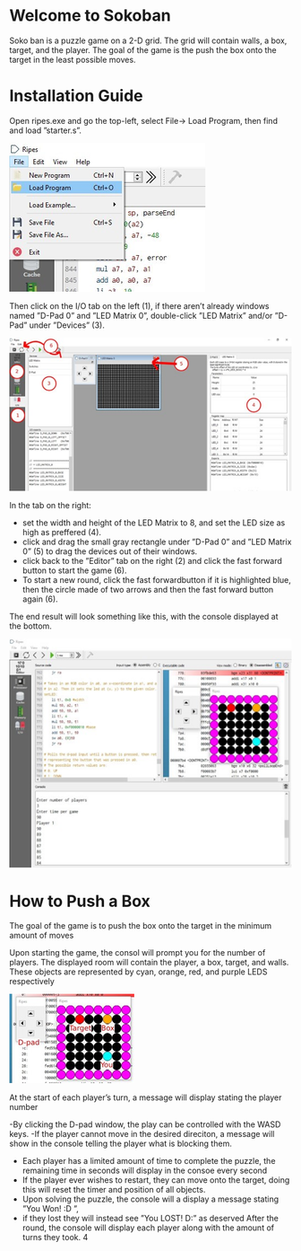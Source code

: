 # Welcome to Sokoban
Soko ban is a puzzle game on a 2-D grid. The grid will contain walls, a box, target, and the player. The goal of the game is the push the box onto the target in the least possible moves. 

# Installation Guide
Open ripes.exe and go the top-left, select File→ Load Program, then find and
load ”starter.s”.

![alt text](https://github.com/DuckGoQuak/Sokoban/blob/main/images/1.jpg)

Then click on the I/O tab on the left (1), if there aren’t already windows
named ”D-Pad 0” and ”LED Matrix 0”, double-click ”LED Matrix” and/or
”D-Pad” under ”Devices” (3).

![alt text](https://github.com/DuckGoQuak/Sokoban/blob/main/images/2.jpg)

In the tab on the right:
- set the width and height of the LED Matrix to 8, and set the LED size as high as preffered (4).
- click and drag the small gray rectangle under ”D-Pad 0” and ”LED Matrix 0” (5) to drag the devices out of their windows.
- click back to the ”Editor” tab on the right (2) and click the fast forward
button to start the game (6).
- To start a new round, click the fast forwardbutton if it is highlighted blue, then the circle made of two arrows and then the fast forward button again (6).

The end result will look something like this, with the console displayed at the
bottom.

![alt text](https://github.com/DuckGoQuak/Sokoban/blob/main/images/3.jpg)

# How to Push a Box
The goal of the game is to push the box onto the target in the minimum
amount of moves

Upon starting the game, the consol will prompt you for the number of players.
The displayed room will contain the player, a box, target, and walls. These
objects are represented by cyan, orange, red, and purple LEDS respectively

![alt text](https://github.com/DuckGoQuak/Sokoban/blob/main/images/4.jpg)

At the start of each player’s turn, a message will display stating the player
number

-By clicking the D-pad window, the play can be controlled with the WASD
keys.
-If the player cannot move in the desired direciton, a message will show
in the console telling the player what is blocking them.
- Each player has a limited amount of time to complete the puzzle, the
remaining time in seconds will display in the consoe every second
- If the player ever wishes to restart, they can move onto the target, doing this
will reset the timer and position of all objects.
- Upon solving the puzzle, the console will a display a message stating ”You
Won! :D ”,
- if they lost they will instead see ”You LOST! D:” as deserved
After the round, the console will display each player along with the amount of
turns they took.
4

